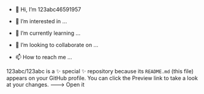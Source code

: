 - 👋 Hi, I’m 
123abc46591957

- 👀 I’m interested in ...
- 🌱 I’m currently learning ...
- 💞️ I’m looking to collaborate on ...
- 📫 How to reach me ...


123abc/123abc is a ✨ special ✨ repository because its `README.md` (this file) appears on your GitHub profile.
You can click the Preview link to take a look at your changes.
--->
        Open it

